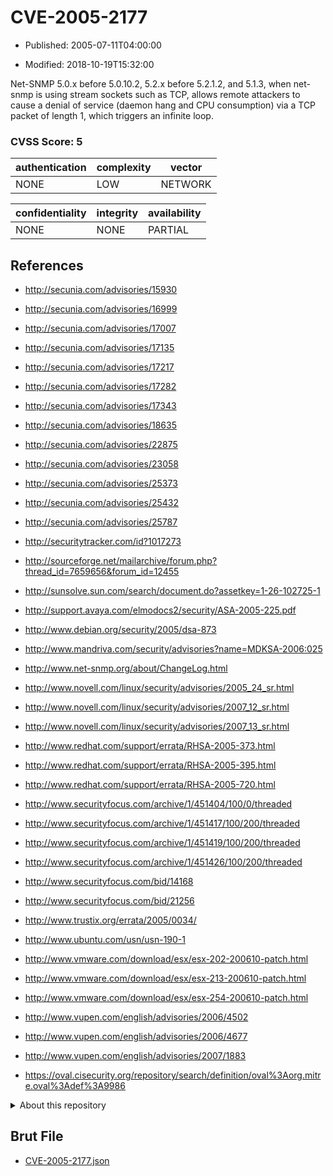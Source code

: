 # CVE-2005-2177

- Published: 2005-07-11T04:00:00

- Modified: 2018-10-19T15:32:00

Net-SNMP 5.0.x before 5.0.10.2, 5.2.x before 5.2.1.2, and 5.1.3, when net-snmp is using stream sockets such as TCP, allows remote attackers to cause a denial of service (daemon hang and CPU consumption) via a TCP packet of length 1, which triggers an infinite loop.

### CVSS Score: **5**

| authentication | complexity | vector |
| --- | --- | --- |
| NONE | LOW | NETWORK |

| confidentiality | integrity | availability |
| --- | --- | --- |
| NONE | NONE | PARTIAL |

## References

* http://secunia.com/advisories/15930

* http://secunia.com/advisories/16999

* http://secunia.com/advisories/17007

* http://secunia.com/advisories/17135

* http://secunia.com/advisories/17217

* http://secunia.com/advisories/17282

* http://secunia.com/advisories/17343

* http://secunia.com/advisories/18635

* http://secunia.com/advisories/22875

* http://secunia.com/advisories/23058

* http://secunia.com/advisories/25373

* http://secunia.com/advisories/25432

* http://secunia.com/advisories/25787

* http://securitytracker.com/id?1017273

* http://sourceforge.net/mailarchive/forum.php?thread_id=7659656&forum_id=12455

* http://sunsolve.sun.com/search/document.do?assetkey=1-26-102725-1

* http://support.avaya.com/elmodocs2/security/ASA-2005-225.pdf

* http://www.debian.org/security/2005/dsa-873

* http://www.mandriva.com/security/advisories?name=MDKSA-2006:025

* http://www.net-snmp.org/about/ChangeLog.html

* http://www.novell.com/linux/security/advisories/2005_24_sr.html

* http://www.novell.com/linux/security/advisories/2007_12_sr.html

* http://www.novell.com/linux/security/advisories/2007_13_sr.html

* http://www.redhat.com/support/errata/RHSA-2005-373.html

* http://www.redhat.com/support/errata/RHSA-2005-395.html

* http://www.redhat.com/support/errata/RHSA-2005-720.html

* http://www.securityfocus.com/archive/1/451404/100/0/threaded

* http://www.securityfocus.com/archive/1/451417/100/200/threaded

* http://www.securityfocus.com/archive/1/451419/100/200/threaded

* http://www.securityfocus.com/archive/1/451426/100/200/threaded

* http://www.securityfocus.com/bid/14168

* http://www.securityfocus.com/bid/21256

* http://www.trustix.org/errata/2005/0034/

* http://www.ubuntu.com/usn/usn-190-1

* http://www.vmware.com/download/esx/esx-202-200610-patch.html

* http://www.vmware.com/download/esx/esx-213-200610-patch.html

* http://www.vmware.com/download/esx/esx-254-200610-patch.html

* http://www.vupen.com/english/advisories/2006/4502

* http://www.vupen.com/english/advisories/2006/4677

* http://www.vupen.com/english/advisories/2007/1883

* https://oval.cisecurity.org/repository/search/definition/oval%3Aorg.mitre.oval%3Adef%3A9986

<details>
<summary>About this repository</summary> 

  This repository is part of the project [Live Hack CVE](https://github.com/Live-Hack-CVE). Main website can be found [www.live-hack.org](https://www.live-hack.org) 
  
  Made by [Sn0wAlice](https://github.com/Sn0wAlice) for the people that care about security and need to have a feed of the latest CVEs. Hope you enjoy it, don't forget to star the repo and follow me on [Twitter](https://twitter.com/Sn0wAlice) and [Github](https://github.com/Sn0wAlice). And that is my [personnal website](https://www.alice-snow.me/)

  - [Home Page](https://github.com/Live-Hack-CVE)
  - [Framework](https://github.com/Live-Hack-CVE/cve-framework)
  - [CVE database](https://github.com/Live-Hack-CVE/full_database)
  - [Changelog](https://github.com/Live-Hack-CVE/Changelog)
</details>

## Brut File

* [CVE-2005-2177.json](https://raw.githubusercontent.com/Live-Hack-CVE/full_database/main/cves/2005/CVE-2005-2177.json)

